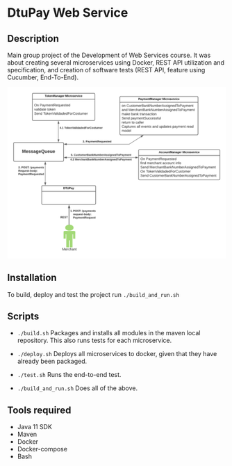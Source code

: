 # DtuPay Web Service

## Description
Main group project of the Development of Web Services course. It was about creating several microservices using Docker, REST API utilization and specification, and creation of software tests (REST API, feature using Cucumber, End-To-End).

![System architecture](message_queue.png)

## Installation

To build, deploy and test the project run
`./build_and_run.sh`

## Scripts
- `./build.sh`
  Packages and installs all modules in the maven local repository. This also runs tests for each microservice.

- `./deploy.sh`
  Deploys all microservices to docker, given that they have already been packaged.

- `./test.sh`
  Runs the end-to-end test.

- `./build_and_run.sh`
  Does all of the above.

## Tools required 
- Java 11 SDK
- Maven
- Docker
- Docker-compose
- Bash

  

